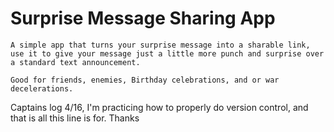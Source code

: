 # Surprise Message Sharing App
    
    A simple app that turns your surprise message into a sharable link, use it to give your message just a little more punch and surprise over a standard text announcement.

    Good for friends, enemies, Birthday celebrations, and or war decelerations.


Captains log 4/16, I'm practicing how to properly do version control, and that is all this line is for. Thanks 
